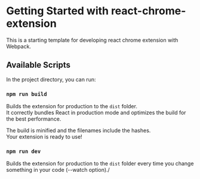 # Getting Started with react-chrome-extension

This is a starting template for developing react chrome extension with Webpack.

## Available Scripts

In the project directory, you can run:

### `npm run build`

Builds the extension for production to the `dist` folder.\
It correctly bundles React in production mode and optimizes the build for the best performance.

The build is minified and the filenames include the hashes.\
Your extension is ready to use!

### `npm run dev`

Builds the extension for production to the `dist` folder every time you change something in your code (--watch option)./
